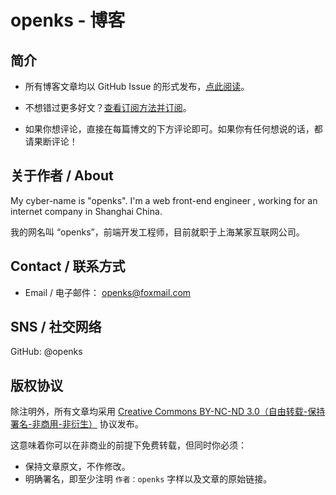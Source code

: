 # openks - 博客

## 简介

* 所有博客文章均以 GitHub Issue 的形式发布，[点此阅读](https://github.com/openks/blog/issues)。

* 不想错过更多好文？[查看订阅方法并订阅](http://www.cssmagic.net/blog/subscribe)。

* 如果你想评论，直接在每篇博文的下方评论即可。如果你有任何想说的话，都请果断评论！

## 关于作者 / About

My cyber-name is "openks". I'm a web front-end engineer , working for an internet company in Shanghai China.

我的网名叫 “openks”，前端开发工程师，目前就职于上海某家互联网公司。

## Contact / 联系方式

* Email / 电子邮件： openks@foxmail.com

## SNS / 社交网络

GitHub: @openks

## 版权协议

除注明外，所有文章均采用 [Creative Commons BY-NC-ND 3.0（自由转载-保持署名-非商用-非衍生）](http://creativecommons.org/licenses/by-nc-nd/3.0/deed.zh) 协议发布。

这意味着你可以在非商业的前提下免费转载，但同时你必须：

* 保持文章原文，不作修改。
* 明确署名，即至少注明 `作者：openks` 字样以及文章的原始链接。

